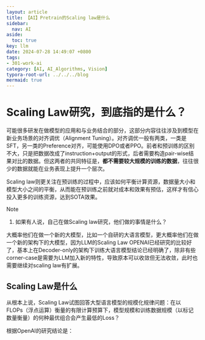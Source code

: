 ```yaml
---
layout: article
title: 【AI】Pretrain的Scaling law是什么
sidebar:
  nav: AI
aside:
  toc: true
key: llm
date: 2024-07-28 14:49:07 +0800
tags:
- 301-work-ai
category: [AI, AI_Algorithms, Vision]
typora-root-url: ../../../blog
mermaid: true
---
```


# Scaling Law研究，到底指的是什么？

可能很多研发在做模型的应用和与业务结合的部分，这部分内容往往涉及到模型在新业务场景的对齐调优（Alignment Tuning）。对齐调优一般有两类，一类是SFT，另一类的Preference对齐，可能使用DPO或者PPO。前者和预训练的区别不大，只是把数据改成了instruction+output的形式，后者需要构造pair-wise结果对比的数据。但这两者的共同特征是，**都不需要较大规模的训练的数据**，往往很少的数据就能在业务表现上提升一个层次。

Scaling law则更关注在预训练的过程中，应该如何平衡计算资源，数据量大小和模型大小之间的平衡，从而能在预训练之前就对成本和效果有预估，这样才有信心投入更多的训练资源，达到SOTA效果。

> [!NOTE]
>
> 1. 如果有人说，自己在做Scaling law研究，他们做的事情是什么？
>
> 大概率他们在做一个新的大模型，比如一个自研的大语言模型，更大概率他们在做一个新的架构下的大模型，因为LLM的Scaling Law OPENAI已经研究的比较好了，基本上在Decoder-only的架构下训练大语言模型结论已经明确了，除非有些corner-case是需要为LLM加入新的特性，导致原本可以收敛但无法收敛，此时也需要继续对scaling law有扩展。

## Scaling Law是什么

从根本上说，Scaling Law试图回答大型语言模型的规模化规律问题：在以 FLOPs（浮点运算）衡量的有限计算预算下，模型规模和训练数据规模（以标记数量衡量）的何种最优组合会产生最低的Loss？ 

根据OpenAI的研究结论是：
